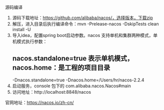 源码编译
1. 源码下载地址：https://github.com/alibaba/nacos/，选择版本，下载zip
2. 解压，进入目录后执行编译命令：mvn -Prelease-nacos -DskipTests clean install -U
3. 导入idea，配置spring boot启动参数。nacos 支持单机和集群两种模式，单机模式执行参数：
    ## nacos.standalone=true 表示单机模式，nacos.home：是工程的项目目录
    -Dnacos.standalone=true -Dnacos.home=/Users/hr/nacos-2.2.4
4. 启动服务，console 包下的 com.alibaba.nacos.Nacos#main
5. 访问地址：http://localhost:8848/nacos

官网地址：https://nacos.io/zh-cn/